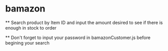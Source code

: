 # bamazon

** Search product by Item ID and input the amount desired to see if there is enough in stock to order

** Don't forget to input your password in bamazonCustomer.js before begining your search
